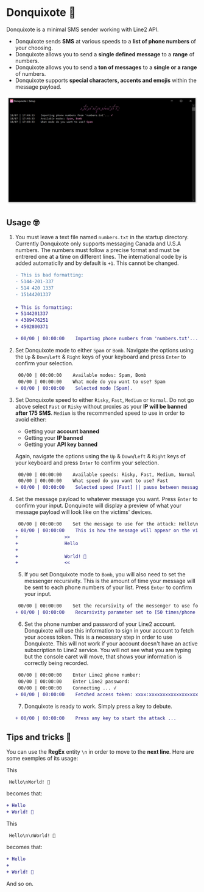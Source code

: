 # Donquixote 🦩
Donquixote is a minimal SMS sender working with Line2 API.

* Donquixote sends **SMS** at various speeds to a **list of phone numbers** of your choosing.
* Donquixote allows you to send a **single defined message** to a **range** of numbers.
* Donquixote allows you to send a **ton of messages** to a **single or a range** of numbers.
* Donquixote supports **special characters, accents and emojis** within the message payload.

<p align="center">
  <img src="https://github.com/ecstasyspirit/Donquixote/blob/master/Donquixote/Images/donquixote.png" alt="Donquixote CLI" width="738">
</p>

## Usage 🤓

1. You must leave a text file named `numbers.txt` in the startup directory.
   Currently Donquixote only supports messaging Canada and U.S.A numbers.
   The numbers must follow a precise format and must be entrered one at a time on different lines.
   The international code by is added automaticlly and by default is `+1`. This cannot be changed.
   
    ```diff
    - This is bad formatting:
    - 5144-201-337
    - 514 420 1337
    - 15144201337
    
    + This is formatting:
    + 5144201337
    + 4389476251
    + 4502800371
    ```
   
    ```diff
    + 00/00 | 00:00:00    Importing phone numbers from 'numbers.txt'... √
    ```

2. Set Donquixote mode to either `Spam` or `Bomb`.
   Navigate the options using the `Up` & `Down`/`Left` & `Right` keys of your keyboard and press `Enter` to confirm your selection.
   
    ```diff
     00/00 | 00:00:00    Available modes: Spam, Bomb
     00/00 | 00:00:00    What mode do you want to use? Spam
    + 00/00 | 00:00:00    Selected mode [Spam].
    ```
    
3. Set Donquixote speed to either `Risky`, `Fast`, `Medium` or `Normal`.
   Do not go above select `Fast` or `Risky` without proxies as your **IP will be banned after 175 SMS**.
   `Medium` is the recommended speed to use in order to avoid either:

   * Getting your **account banned**
   * Getting your **IP banned**
   * Getting your **API key banned**
   
   Again, navigate the options using the `Up` & `Down`/`Left` & `Right` keys of your keyboard and press `Enter` to confirm your selection.
   
    ```diff
     00/00 | 00:00:00    Available speeds: Risky, Fast, Medium, Normal
     00/00 | 00:00:00    What speed do you want to use? Fast
    + 00/00 | 00:00:00    Selected speed [Fast] || pause between messages [500 ms].
    ```
    
4. Set the message payload to whatever message you want.
   Press `Enter` to confirm your input. Donquixote will display a preview of what your message payload will look like on the victims' devices.
   
    ```diff
     00/00 | 00:00:00    Set the message to use for the attack: Hello\n\nWorld! 👋
    + 00/00 | 00:00:00    This is how the message will appear on the victims' devices:
    +                 >>
    +                 Hello
    + 
    +                 World! 👋
    +                 <<
    ```
    
    5. If you set Donquixote mode to `Bomb`, you will also need to set the messenger recursivity.
    This is the amount of time your message will be sent to each phone numbers of your list.
    Press `Enter` to confirm your input.
   
    ```diff
     00/00 | 00:00:00    Set the recursivity of the messenger to use for the attack: 50
    + 00/00 | 00:00:00    Recursivity parameter set to [50 times/phone number].
    ```
    
     6. Set the phone number and password of your Line2 account.
     Donquixote will use this information to sign in your account to fetch your access token.
     This is a necessary step in order to use Donquixote.
     This will not work if your account doesn't have an active subscription to Line2 service.
     You will not see what you are typing but the console caret will move, that shows your information is correctly being recorded.
   
    ```diff
     00/00 | 00:00:00    Enter Line2 phone number:
     00/00 | 00:00:00    Enter Line2 password:
     00/00 | 00:00:00    Connecting ... √
    + 00/00 | 00:00:00    Fetched access token: xxxx:xxxxxxxxxxxxxxxxxxxxxxxxxxxxxxxx.
    ```
    
    7. Donquixote is ready to work. Simply press a key to debute.
    
     ```diff
    + 00/00 | 00:00:00    Press any key to start the attack ...
    ```
    
## Tips and tricks 🤩

You can use the **RegEx** entity `\n` in order to move to the **next line**.
Here are some exemples of its usage:
   
This
   
```
 Hello\nWorld! 👋
```
becomes that:
    
```diff
+ Hello
+ World! 👋
```
This
   
```
 Hello\n\nWorld! 👋
```
becomes that:
    
```diff
+ Hello
+ 
+ World! 👋
```
    
And so on.
